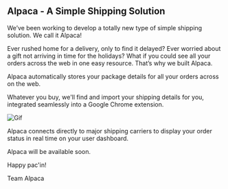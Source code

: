 ## Alpaca - A Simple Shipping Solution ##
We’ve been working to develop a totally new type of simple shipping solution. We call it Alpaca!

Ever rushed home for a delivery, only to find it delayed?  Ever worried about a gift not arriving in time for the holidays? What if you could see all your orders across the web in one easy resource. That’s why we built Alpaca.

Alpaca automatically stores your package details for all your orders across on the web.

Whatever you buy, we'll find and import your shipping details for you, integrated seamlessly into a Google Chrome extension. 

![Gif](LINK) 

Alpaca connects directly to major shipping carriers to display your order status in real time on your user dashboard.

Alpaca will be available soon. 

Happy pac'in!

Team Alpaca